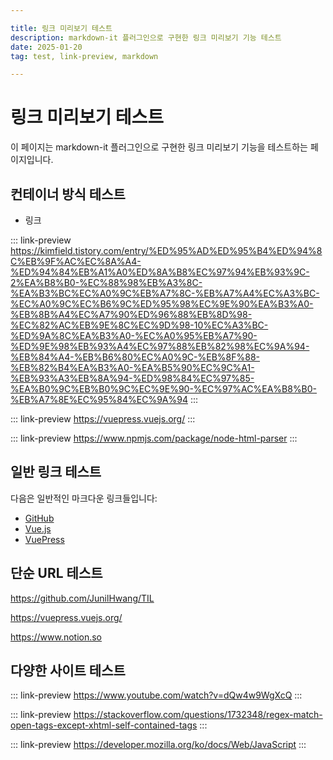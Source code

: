 ```yaml
---

title: 링크 미리보기 테스트
description: markdown-it 플러그인으로 구현한 링크 미리보기 기능 테스트
date: 2025-01-20
tag: test, link-preview, markdown

---
```


# 링크 미리보기 테스트

이 페이지는 markdown-it 플러그인으로 구현한 링크 미리보기 기능을 테스트하는 페이지입니다.

## 컨테이너 방식 테스트

- 링크

::: link-preview https://kimfield.tistory.com/entry/%ED%95%AD%ED%95%B4%ED%94%8C%EB%9F%AC%EC%8A%A4-%ED%94%84%EB%A1%A0%ED%8A%B8%EC%97%94%EB%93%9C-2%EA%B8%B0-%EC%88%98%EB%A3%8C-%EA%B3%BC%EC%A0%9C%EB%A7%8C-%EB%A7%A4%EC%A3%BC-%EC%A0%9C%EC%B6%9C%ED%95%98%EC%9E%90%EA%B3%A0-%EB%8B%A4%EC%A7%90%ED%96%88%EB%8D%98-%EC%82%AC%EB%9E%8C%EC%9D%98-10%EC%A3%BC-%ED%9A%8C%EA%B3%A0-%EC%A0%95%EB%A7%90-%ED%9E%98%EB%93%A4%EC%97%88%EB%82%98%EC%9A%94-%EB%84%A4-%EB%B6%80%EC%A0%9C-%EB%8F%88-%EB%82%B4%EA%B3%A0-%EA%B5%90%EC%9C%A1-%EB%93%A3%EB%8A%94-%ED%98%84%EC%97%85-%EA%B0%9C%EB%B0%9C%EC%9E%90-%EC%97%AC%EA%B8%B0-%EB%A7%8E%EC%95%84%EC%9A%94
:::

::: link-preview https://vuepress.vuejs.org/
:::

::: link-preview https://www.npmjs.com/package/node-html-parser
:::

## 일반 링크 테스트

다음은 일반적인 마크다운 링크들입니다:

- [GitHub](https://github.com)
- [Vue.js](https://vuejs.org)
- [VuePress](https://vuepress.vuejs.org)

## 단순 URL 테스트

https://github.com/JunilHwang/TIL

https://vuepress.vuejs.org/

https://www.notion.so

## 다양한 사이트 테스트

::: link-preview https://www.youtube.com/watch?v=dQw4w9WgXcQ
:::

::: link-preview https://stackoverflow.com/questions/1732348/regex-match-open-tags-except-xhtml-self-contained-tags
:::

::: link-preview https://developer.mozilla.org/ko/docs/Web/JavaScript
:::

